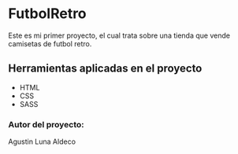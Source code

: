 # FutbolRetro
Este es mi primer proyecto, el cual trata sobre una tienda que vende camisetas de futbol retro. 


## Herramientas aplicadas en el proyecto 
- HTML
- CSS
- SASS


### Autor del proyecto: 
Agustin Luna Aldeco 
